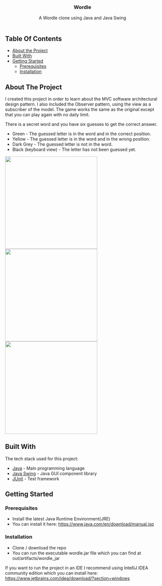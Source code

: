 <br/>
<p align="center">
  <a href="https://github.com/Pricey-93/Wordle"></a>

  <h3 align="center">Wordle</h3>

  <p align="center">
    A Wordle clone using Java and Java Swing
    <br/>
    <br/>
  </p>
</p>



## Table Of Contents

* [About the Project](#about-the-project)
* [Built With](#built-with)
* [Getting Started](#getting-started)
  * [Prerequisites](#prerequisites)
  * [Installation](#installation)

## About The Project

I created this project in order to learn about the MVC software architectural design pattern. I also included the Observer pattern, using the view as a subscriber of the model.
The game works the same as the original except that you can play again with no daily limit.

There is a secret word and you have six guesses to get the correct answer.

* Green - The guessed letter is in the word and in the correct position.
* Yellow - The guessed letter is in the word and in the wrong position.
* Dark Grey - The guessed letter is not in the word.
* Black (keyboard view) - The letter has not been guessed yet.

<img src="https://github.com/Pricey-93/wordle/assets/56130851/b3d2f3c5-566e-4284-bec2-b469189ee7fb" height="300" width="300">
<img src="https://github.com/Pricey-93/wordle/assets/56130851/68b53e9f-d1e2-4822-b4d8-689d3b7d5ded" height="300" width="300">
<img src="https://github.com/Pricey-93/wordle/assets/56130851/fa011442-8929-4e49-b550-ec6e3ca3e966" height="300" width="300">


## Built With

The tech stack used for this project:

* [Java](https://www.java.com/en/) - Main programming language
* [Java Swing](https://docs.oracle.com/javase/tutorial/uiswing/start/index.html) - Java GUI component library
* [JUnit](https://junit.org/junit5/) - Test framework

## Getting Started

### Prerequisites

* Install the latest Java Runtime Environment(JRE)
* You can install it here: https://www.java.com/en/download/manual.jsp

### Installation

* Clone / download the repo
* You can run the executable wordle.jar file which you can find at out/artifacts/wordle_jar

If you want to run the project in an IDE I recommend using IntelliJ IDEA community edition which you can install here: https://www.jetbrains.com/idea/download/?section=windows
